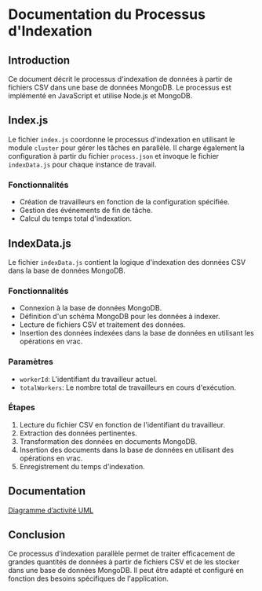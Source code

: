# Documentation du Processus d'Indexation

## Introduction
Ce document décrit le processus d'indexation de données à partir de fichiers CSV dans une base de données MongoDB. Le processus est implémenté en JavaScript et utilise Node.js et MongoDB.

## Index.js
Le fichier `index.js` coordonne le processus d'indexation en utilisant le module `cluster` pour gérer les tâches en parallèle. Il charge également la configuration à partir du fichier `process.json` et invoque le fichier `indexData.js` pour chaque instance de travail.

### Fonctionnalités
- Création de travailleurs en fonction de la configuration spécifiée.
- Gestion des événements de fin de tâche.
- Calcul du temps total d'indexation.

## IndexData.js
Le fichier `indexData.js` contient la logique d'indexation des données CSV dans la base de données MongoDB.

### Fonctionnalités
- Connexion à la base de données MongoDB.
- Définition d'un schéma MongoDB pour les données à indexer.
- Lecture de fichiers CSV et traitement des données.
- Insertion des données indexées dans la base de données en utilisant les opérations en vrac.

### Paramètres
- `workerId`: L'identifiant du travailleur actuel.
- `totalWorkers`: Le nombre total de travailleurs en cours d'exécution.

### Étapes
1. Lecture du fichier CSV en fonction de l'identifiant du travailleur.
2. Extraction des données pertinentes.
3. Transformation des données en documents MongoDB.
4. Insertion des documents dans la base de données en utilisant des opérations en vrac.
5. Enregistrement du temps d'indexation.

## Documentation
[Diagramme d’activité UML](./documentation/uml.drawio.pdf)

## Conclusion
Ce processus d'indexation parallèle permet de traiter efficacement de grandes quantités de données à partir de fichiers CSV et de les stocker dans une base de données MongoDB. Il peut être adapté et configuré en fonction des besoins spécifiques de l'application.

